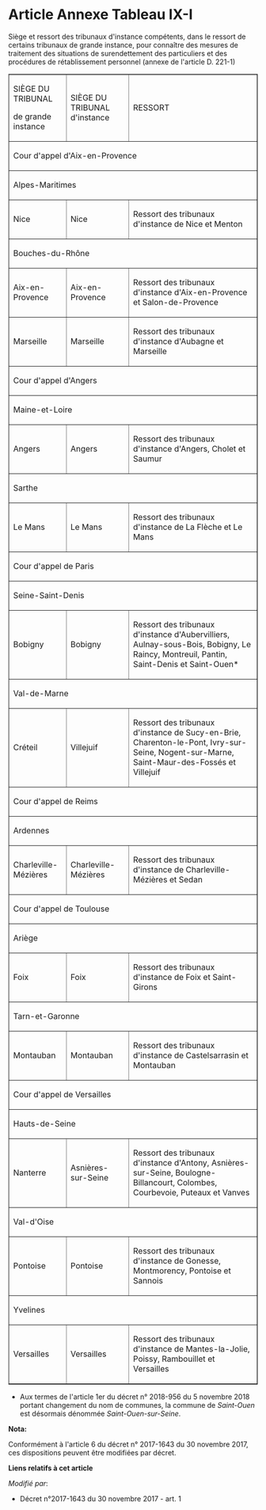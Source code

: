 # Article Annexe Tableau IX-I

Siège et ressort des tribunaux d'instance compétents, dans le ressort de certains tribunaux de grande instance, pour
connaître des mesures de traitement des situations de surendettement des particuliers et des procédures de rétablissement
personnel (annexe de l'article D. 221-1)

<table cellspacing="0" align="center" border="1" cellpadding="0">
  <tbody>
    <tr>
      <td>

SIÈGE DU TRIBUNAL

de grande instance

</td>
      <td>

SIÈGE DU TRIBUNAL d'instance

</td>
      <td>

RESSORT

</td>
    </tr>
    <tr>
      <td colspan="3">

Cour d'appel d'Aix-en-Provence

</td>
    </tr>
    <tr>
      <td colspan="3">

Alpes-Maritimes

</td>
    </tr>
    <tr>
      <td>

Nice

</td>
      <td>

Nice

</td>
      <td>

Ressort des tribunaux d'instance de Nice et Menton

</td>
    </tr>
    <tr>
      <td colspan="3">

Bouches-du-Rhône

</td>
    </tr>
    <tr>
      <td>

Aix-en-Provence

</td>
      <td>

Aix-en-Provence

</td>
      <td>

Ressort des tribunaux d'instance d'Aix-en-Provence et Salon-de-Provence

</td>
    </tr>
    <tr>
      <td>

Marseille

</td>
      <td>

Marseille

</td>
      <td>

Ressort des tribunaux d'instance d'Aubagne et Marseille

</td>
    </tr>
    <tr>
      <td colspan="3">

Cour d'appel d'Angers

</td>
    </tr>
    <tr>
      <td colspan="3">

Maine-et-Loire

</td>
    </tr>
    <tr>
      <td>

Angers

</td>
      <td>

Angers

</td>
      <td>

Ressort des tribunaux d'instance d'Angers, Cholet et Saumur

</td>
    </tr>
    <tr>
      <td colspan="3">

Sarthe

</td>
    </tr>
    <tr>
      <td>

Le Mans

</td>
      <td>

Le Mans

</td>
      <td>

Ressort des tribunaux d'instance de La Flèche et Le Mans

</td>
    </tr>
    <tr>
      <td colspan="3">

Cour d'appel de Paris

</td>
    </tr>
    <tr>
      <td colspan="3">

Seine-Saint-Denis

</td>
    </tr>
    <tr>
      <td>

Bobigny

</td>
      <td>

Bobigny

</td>
      <td>

Ressort des tribunaux d'instance d'Aubervilliers, Aulnay-sous-Bois, Bobigny, Le Raincy, Montreuil, Pantin, Saint-Denis et
Saint-Ouen*

</td>
    </tr>
    <tr>
      <td colspan="3">

Val-de-Marne

</td>
    </tr>
    <tr>
      <td>

Créteil

</td>
      <td>

Villejuif

</td>
      <td>

Ressort des tribunaux d'instance de Sucy-en-Brie, Charenton-le-Pont, Ivry-sur-Seine, Nogent-sur-Marne, Saint-Maur-des-Fossés
et Villejuif

</td>
    </tr>
    <tr>
      <td colspan="3">

Cour d'appel de Reims

</td>
    </tr>
    <tr>
      <td colspan="3">

Ardennes

</td>
    </tr>
    <tr>
      <td>

Charleville-Mézières

</td>
      <td>

Charleville-Mézières

</td>
      <td>

Ressort des tribunaux d'instance de Charleville-Mézières et Sedan

</td>
    </tr>
    <tr>
      <td colspan="3">

Cour d'appel de Toulouse

</td>
    </tr>
    <tr>
      <td colspan="3">

Ariège

</td>
    </tr>
    <tr>
      <td>

Foix

</td>
      <td>

Foix

</td>
      <td>

Ressort des tribunaux d'instance de Foix et Saint-Girons

</td>
    </tr>
    <tr>
      <td colspan="3">

Tarn-et-Garonne

</td>
    </tr>
    <tr>
      <td>

Montauban

</td>
      <td>

Montauban

</td>
      <td>

Ressort des tribunaux d'instance de Castelsarrasin et Montauban

</td>
    </tr>
    <tr>
      <td colspan="3">

Cour d'appel de Versailles

</td>
    </tr>
    <tr>
      <td colspan="3">

Hauts-de-Seine

</td>
    </tr>
    <tr>
      <td>

Nanterre

</td>
      <td>

Asnières-sur-Seine

</td>
      <td>

Ressort des tribunaux d'instance d'Antony, Asnières-sur-Seine, Boulogne-Billancourt, Colombes, Courbevoie, Puteaux et Vanves

</td>
    </tr>
    <tr>
      <td colspan="3">

Val-d'Oise

</td>
    </tr>
    <tr>
      <td>

Pontoise

</td>
      <td>

Pontoise

</td>
      <td>

Ressort des tribunaux d'instance de Gonesse, Montmorency, Pontoise et Sannois

</td>
    </tr>
    <tr>
      <td colspan="3">

Yvelines

</td>
    </tr>
    <tr>
      <td>

Versailles

</td>
      <td>

Versailles

</td>
      <td>

Ressort des tribunaux d'instance de Mantes-la-Jolie, Poissy, Rambouillet et Versailles

</td>
    </tr>
  </tbody>
</table>

* Aux termes de l'article 1er du décret n° 2018-956 du 5 novembre 2018 portant changement du nom de communes, la commune de 
  _Saint-Ouen_ est désormais dénommée 
  _Saint-Ouen-sur-Seine_.

**Nota:**

Conformément à l'article 6 du décret n° 2017-1643 du 30 novembre 2017, ces dispositions peuvent être modifiées par décret.

**Liens relatifs à cet article**

_Modifié par_:

  - Décret n°2017-1643 du 30 novembre 2017 - art. 1
